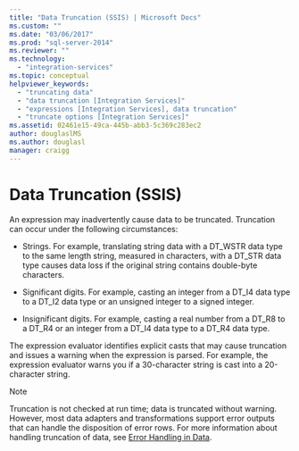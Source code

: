```yaml
---
title: "Data Truncation (SSIS) | Microsoft Docs"
ms.custom: ""
ms.date: "03/06/2017"
ms.prod: "sql-server-2014"
ms.reviewer: ""
ms.technology: 
  - "integration-services"
ms.topic: conceptual
helpviewer_keywords: 
  - "truncating data"
  - "data truncation [Integration Services]"
  - "expressions [Integration Services], data truncation"
  - "truncate options [Integration Services]"
ms.assetid: 02461e15-49ca-445b-abb3-5c369c283ec2
author: douglaslMS
ms.author: douglasl
manager: craigg
---
```

# Data Truncation (SSIS)
  An expression may inadvertently cause data to be truncated. Truncation can occur under the following circumstances:  
  
-   Strings. For example, translating string data with a DT_WSTR data type to the same length string, measured in characters, with a DT_STR data type causes data loss if the original string contains double-byte characters.  
  
-   Significant digits. For example, casting an integer from a DT_I4 data type to a DT_I2 data type or an unsigned integer to a signed integer.  
  
-   Insignificant digits. For example, casting a real number from a DT_R8 to a DT_R4 or an integer from a DT_I4 data type to a DT_R4 data type.  
  
 The expression evaluator identifies explicit casts that may cause truncation and issues a warning when the expression is parsed. For example, the expression evaluator warns you if a 30-character string is cast into a 20-character string.  
  
> [!NOTE]  
>  Truncation is not checked at run time; data is truncated without warning. However, most data adapters and transformations support error outputs that can handle the disposition of error rows. For more information about handling truncation of data, see [Error Handling in Data](../data-flow/error-handling-in-data.md).  
  
  
